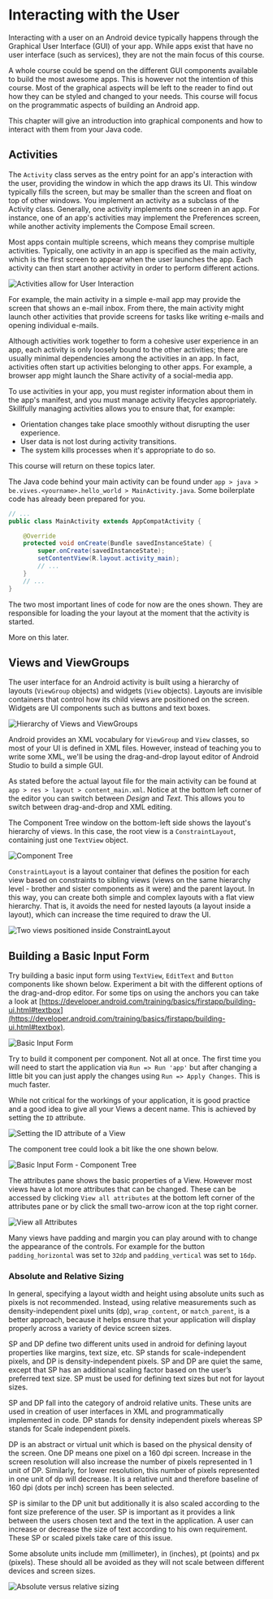 <!-- toc -->

# Interacting with the User

Interacting with a user on an Android device typically happens through the Graphical User Interface (GUI) of your app. While apps exist that have no user interface (such as services), they are not the main focus of this course.

A whole course could be spend on the different GUI components available to build the most awesome apps. This is however not the intention of this course. Most of the graphical aspects will be left to the reader to find out how they can be styled and changed to your needs. This course will focus on the programmatic aspects of building an Android app.

This chapter will give an introduction into graphical components and how to interact with them from your Java code.

## Activities

The `Activity` class serves as the entry point for an app's interaction with the user, providing the window in which the app draws its UI. This window typically fills the screen, but may be smaller than the screen and float on top of other windows. You implement an activity as a subclass of the Activity class. Generally, one activity implements one screen in an app. For instance, one of an app's activities may implement the Preferences screen, while another activity implements the Compose Email screen.

Most apps contain multiple screens, which means they comprise multiple activities. Typically, one activity in an app is specified as the main activity, which is the first screen to appear when the user launches the app. Each activity can then start another activity in order to perform different actions.

![Activities allow for User Interaction](img/activities.jpg)

For example, the main activity in a simple e-mail app may provide the screen that shows an e-mail inbox. From there, the main activity might launch other activities that provide screens for tasks like writing e-mails and opening individual e-mails.

Although activities work together to form a cohesive user experience in an app, each activity is only loosely bound to the other activities; there are usually minimal dependencies among the activities in an app. In fact, activities often start up activities belonging to other apps. For example, a browser app might launch the Share activity of a social-media app.

To use activities in your app, you must register information about them in the app's manifest, and you must manage activity lifecycles appropriately. Skillfully managing activities allows you to ensure that, for example:
* Orientation changes take place smoothly without disrupting the user experience.
* User data is not lost during activity transitions.
* The system kills processes when it's appropriate to do so.

This course will return on these topics later.

The Java code behind your main activity can be found under `app > java > be.vives.<yourname>.hello_world > MainActivity.java`. Some boilerplate code has already been prepared for you.

```java
// ...
public class MainActivity extends AppCompatActivity {

    @Override
    protected void onCreate(Bundle savedInstanceState) {
        super.onCreate(savedInstanceState);
        setContentView(R.layout.activity_main);
        // ...
    }
    // ...
}
```

The two most important lines of code for now are the ones shown. They are responsible for loading the your layout at the moment that the activity is started.

More on this later.

## Views and ViewGroups

The user interface for an Android activity is built using a hierarchy of layouts (`ViewGroup` objects) and widgets (`View` objects). Layouts are invisible containers that control how its child views are positioned on the screen. Widgets are UI components such as buttons and text boxes.

![Hierarchy of Views and ViewGroups[^1]](img/viewgroup_2x.png)
[^1]: Source: https://developer.android.com/training/basics/firstapp/building-ui.html

Android provides an XML vocabulary for `ViewGroup` and `View` classes, so most of your UI is defined in XML files. However, instead of teaching you to write some XML, we'll be using the drag-and-drop layout editor of Android Studio to build a simple GUI.

As stated before the actual layout file for the main activity can be found at `app > res > layout > content_main.xml`. Notice at the bottom left corner of the editor you can switch between *Design* and *Text*. This allows you to switch between drag-and-drop and XML editing.

The Component Tree window on the bottom-left side shows the layout's hierarchy of views. In this case, the root view is a `ConstraintLayout`, containing just one `TextView` object.

![Component Tree](img/component_tree.png)

`ConstraintLayout` is a layout container that defines the position for each view based on constraints to sibling views (views on the same hierarchy level - brother and sister components as it were) and the parent layout. In this way, you can create both simple and complex layouts with a flat view hierarchy. That is, it avoids the need for nested layouts (a layout inside a layout), which can increase the time required to draw the UI.

![Two views positioned inside ConstraintLayout[^2]](img/constraint-example_2x.png)
[^2]: Source: https://developer.android.com/training/basics/firstapp/building-ui.html

## Building a Basic Input Form

Try building a basic input form using `TextView`, `EditText` and `Button` components like shown below. Experiment a bit with the different options of the drag-and-drop editor. For some tips on using the anchors you can take a look at [https://developer.android.com/training/basics/firstapp/building-ui.html#textbox](https://developer.android.com/training/basics/firstapp/building-ui.html#textbox).

![Basic Input Form](img/basic_input_form.png)

Try to build it component per component. Not all at once. The first time you will need to start the application via `Run => Run 'app'` but after changing a little bit you can just apply the changes using `Run => Apply Changes`. This is much faster.

While not critical for the workings of your application, it is good practice and a good idea to give all your Views a decent name. This is achieved by setting the `ID` attribute.

![Setting the ID attribute of a View](img/setting_id.png)

The component tree could look a bit like the one shown below.

![Basic Input Form - Component Tree](img/basic_input_form_components.png)

The attributes pane shows the basic properties of a View. However most views have a lot more attributes that can be changed. These can be accessed by clicking `View all attributes` at the bottom left corner of the attributes pane or by click the small two-arrow icon at the top right corner.

![View all Attributes](img/view_all_attributes.png)

Many views have padding and margin you can play around with to change the appearance of the controls. For example for the button `padding_horizontal` was set to `32dp` and `padding_vertical` was set to `16dp`.

### Absolute and Relative Sizing

In general, specifying a layout width and height using absolute units such as pixels is not recommended. Instead, using relative measurements such as density-independent pixel units (dp), `wrap_content`, or `match_parent`, is a better approach, because it helps ensure that your application will display properly across a variety of device screen sizes.

SP and DP define two different units used in android for defining layout properties like margins, text size, etc. SP stands for scale-independent pixels, and DP is density-independent pixels. SP and DP are quiet the same, except that SP has an additional scaling factor based on the user’s preferred text size. SP must be used for defining text sizes but not for layout sizes.

SP and DP fall into the category of android relative units. These units are used in creation of user interfaces in XML and programmatically implemented in code.  DP stands for density independent pixels whereas SP stands for Scale independent pixels.

DP is an abstract or virtual unit which is based on the physical density of the screen. One DP means one pixel on a 160 dpi screen. Increase in the screen resolution will also increase the number of pixels represented in 1 unit of DP. Similarly, for lower resolution, this number of pixels represented in one unit of dp will decrease. It is a relative unit and therefore baseline of 160 dpi (dots per inch) screen has been selected.

SP is similar to the DP unit but additionally it is also scaled according to the font size preference of the user. SP is important as it provides a link between the users chosen text and the text in the application. A user can increase or decrease the size of text according to his own requirement. These SP or scaled pixels take care of this issue.

Some absolute units include mm (millimeter), in (inches), pt (points) and px (pixels). These should all be avoided as they will not scale between different devices and screen sizes.

![Absolute versus relative sizing](img/absolute_vs_relative_sizing.png)
